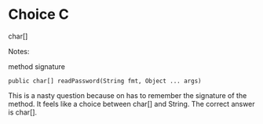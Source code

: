 Choice C
========
 
char[]

Notes:

method signature
```
public char[] readPassword(String fmt, Object ... args)
```

This is a nasty question because on has to remember the signature of the method. It feels like a choice between char[] and String. The correct answer is char[].
